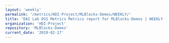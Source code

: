 ```yaml
---
layout: 'weekly'
permalink: '/metrics/HDI-Project/MLBlocks-Demos/WEEKLY/'
title: 'DAI Lab OSS Metrics Metrics report for MLBlocks-Demos | WEEKLY-REPORT-2019-02-17'
organization: 'HDI-Project'
repository: 'MLBlocks-Demos'
current_date: '2019-02-17'
---
```

